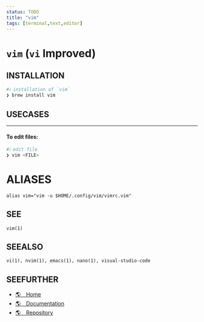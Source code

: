 ```yaml
---
status: TODO
title: "vim"
tags: [terminal,text,editor]
---
```


# `vim` (`vi` Improved)

## INSTALLATION


```bash
#ℹ︎ installation of `vim`
❯ brew install vim
```


## USECASES

----
#### To edit files:


```bash
#ℹ︎ edit file
❯ vim <FILE>
```



# ALIASES

    alias vim="vim -u $HOME/.config/vim/vimrc.vim"


## SEE

    vim(1)

## SEEALSO

    vi(1), nvim(1), emacs(1), nano(1), visual-studio-code

## SEEFURTHER

- [🌎 Home](https://www.vim.org/)
- [🌎 Documentation](https://www.vim.org/docs.php)
- [🌎 Repository](https://github.com/vim/vim)
